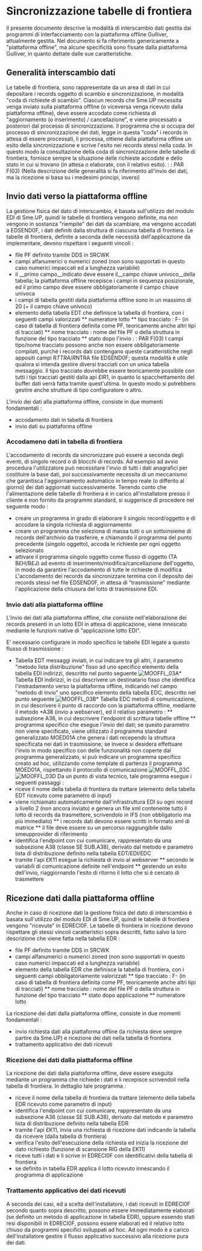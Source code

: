 # Sincronizzazione tabelle di frontiera
Il presente documento descrive la modalità di interscambio dati gestita dai programmi di interfacciamento con la piattaforma offline Gulliver, attualmente gestita. Nel documento si fa riferimento genericamente a "piattaforma offline", ma alcune specificità sono fissate dalla piattaforma Gulliver, in quanto dettate dalle sue caratteristiche.

## Generalità interscambio dati
Le tabelle di frontiera, sono rappresentate da un area di dati in cui depositare i records oggetto di scambio e sincronizzazione, in modalità "coda di richieste di scambio". Ciascun records che Sme.UP necessita venga inviato sulla piattaforma offline (o viceversa venga ricevuto dalla piattaforma offline), deve essere accodato come richiesta di "aggiornamento (o inserimento) / cancellazione", e viene processato a posteriori dal processo di sincronizzazione.
Il programma che si occupa del processo di sincronizzazione dei dati, legge in questa "coda" i records in attesa di essere processati, li processa, ottiene dalla piattaforma offline un esito della sincronizzazione e scrive l'esito nei records stessi nella coda. In questo modo la consultazione della coda di sincronizzazione delle tabelle di frontiera, fornisce sempre la situazione delle richieste accodate e dello stato in cui si trovano (in attesa o elaborate, con il relativo esito).
 :  : PAR F(03)
(Nella descrizione delle generalità si fa riferimento all'invio dei dati, ma la ricezione si basa su i medesimi principi, inversi)


## Invio dati verso la piattaforma offline
La gestione fisica del dato di interscambio, è basata sull'utilizzo del modulo EDI di Sme.UP, quindi le tabelle di frontiera vengono definite, ma non vengono in sostanza "riempite" dei dati da scambiare, ma vengono accodati a EDSEND0F, i dati definiti dalla struttura di ciascuna tabella di frontiera.
Le tabelle di frontiera, definite a seconda delle necessità dell'applicazione da implementare, devono rispettare i seguenti vincoli : 
* file PF definito tramite DDS in SRCWK
* campi alfanumerici o numerici zoned (non sono supportati in questo caso numerici impaccati ed a lunghezza variabile)
* il __primo campo__indicato deve essere il__campo chiave univoco__della tabella; la piattaforma offline recepisce i campi in sequenza posizionale, ed il primo campo deve essere obbligatoriamente il campo chiave univoca
* i campi di tabella gestiti dalla piattaforma offline sono in un massimo di 20 (+ il campo chiave univoco)
* elemento della tabella EDT che definisce la tabella di frontiera, con i seguenti campi valorizzati
** numeratore lotto
** tipo tracciato :  F- (in caso di tabella di frontiera definita come PF, teoricamente anche altri tipi di tracciati)
** nome tracciato :  nome del file PF o della struttura in funzione del tipo tracciato
** stato dopo l'invio
 :  : PAR F(03)
I campi tipo/nome tracciato possono anche non essere obbligatoriamente compilati, purché i records dati contengano queste caratteristiche negli appositi campi R$TTRA/R$NTRA file EDSEND0F; questa modalità è utile qualora si intenda gestire diversi tracciati con un unica tabella messaggio.
Il tipo tracciato dovrebbe essere teoricamente possibile con tutti i tipi tracciati gestiti dalla api £IR1, in quanto lo spacchettamento del buffer dati verrà fatta tramite quest'ultima. In questo modo si potrebbero gestire anche strutture di tipo configuratore o altro.


L'invio dei dati alla piattaforma offline, consiste in due momenti fondamentali : 
- accodamento dati in tabella di frontiera
- invio dati su piattaforma offline
### Accodameno dati in tabella di frontiera
L'accodamento di records da sincronizzare può essere a seconda degli eventi, di singolo record o di blocchi di records.
Ad esempio ad avvio procedura l'utilizzatore può necessitare l'invio di tutti i dati anagrafici per costituire la base dati, poi successivamente necessita di un meccanismo che garantisca l'aggiornamento automatico in tempo reale (o differito al giorno) dei dati aggiornati successivamente.
Tenendo conto che l'alimentazione delle tabelle di frontiera è in carico all'installatore presso il cliente e non fornito da programmi standard, si suggerisce di procedere nel seguente modo : 
* creare un programma in grado di elaborare il singolo record/oggetto e di accodare la singola richiesta di aggiornamento
* creare un programma che seleziona di massa tutti o un sottoinsieme di records dell'archivio da trasferire, e chiamando il programma del punto precedente (singolo oggetto), accoda le richieste per ogni oggetto selezionato
* attivare il programma singolo oggetto come flusso di oggetto (TA B£H/B£J) ad evento di inserimento/modifica/cancellazione dell'oggetto, in modo da garantire l'accodamento di tutte le richieste di modifica
L'accodamento dei records da sincronizzare termina con il deposito dei records stessi nel file EDSEND0F, in attesa di "trasmissione" mediante l'applicazione della chiusura del lotto di trasmissione EDI.
### Invio dati alla piattaforma offline
L'invio dei dati alla piattaforma offline, che consiste nell'elaborazione dei records presenti in un lotto EDI in attesa di applicazione, viene innescato mediante le funzioni native di "applicazione lotto EDI".

E' necessario configurare in modo specifico le tabelle EDI legate a questo flusso di trasmissione : 
* Tabella EDT messaggi inviati, in cui indicare tra gli altri, il parametro "metodo lista distribuzione" fisso ad uno specifico elemento della tabella EDI indirizzi, descritto nel punto seguente
![MOOFFL_03A](http://localhost:3000/immagini/MOOFFL_03O/MOOFFL_03A.png)* Tabella EDI indirizzi, in cui descrivere un destinatario fisso che identifica l'instradamento verso la piattaforma offline, indicando nel campo "metodo di invio" uno specifico elemento della tabella EDC, descritto nel punto seguente
![MOOFFL_03B](http://localhost:3000/immagini/MOOFFL_03O/MOOFFL_03B.png)* Tabella EDC metodi di comunicazione, in cui descrivere il punto di raccordo con la piattaforma offline, mediante il metodo *A38 (invio a webserver), ed il relativo parametro : 
** subsezione A38, in cui descrivere l'endpoint di scrittura tabelle offline
** programma specifico che esegue l'invio dei dati; se questo parametro non viene specificato, viene utilizzato il programma standard generalizzato MOED01A che genera i dati recependo la struttura specificata nei dati in trasmissione; se invece si desidera effettuare l'invio in modo specifico con delle funzionalità non coperte dal programma generalizzato, si può indicare un programma specifico creato ad hoc, utilizzando come template di partenza il programma MOED01A, rispettando il protocollo di comunicazione
![MOOFFL_03C](http://localhost:3000/immagini/MOOFFL_03O/MOOFFL_03C.png)![MOOFFL_03D](http://localhost:3000/immagini/MOOFFL_03O/MOOFFL_03D.png)
Da un punto di vista tecnico, tale programma esegue i seguenti passaggi : 
* riceve il nome della tabella di frontiera da trattare  (elemento della tabella EDT ricevuto come parametro di input)
* viene richiamato automaticamente dall'infrastruttura EDI su ogni record a livello 2 (non ancora inviato) e genera un file xml contenente tutto il lotto di records da trasmettere, scrivendolo in IFS (non obbligatorio ma più immediato)
** i records dati devono essere scritti in formato xml di matrice
** il file deve essere su un percorso raggiungibile dallo smeupprovider di riferimento
* identifica l'endpoint con cui comunicare, rappresentato da una subsezione A38 (classe SE SUB.A38), derivato dal metodo e parametro lista di distribuzione definito nella tabella EDT/EDI/EDC
* tramite l'api £K11 esegue la richiesta di invio al webserver
** secondo le variabili di comunicazione definite nell'endpoint
** gestendo un esito dell'invio, riaggiornando l'esito di ritorno il lotto che si è cercato di trasmettere


## Ricezione dati dalla piattaforma offline
Anche in caso di ricezione dati la gestione fisica del dato di interscambio è basata sull'utilizzo del modulo EDI di Sme.UP, quindi le tabelle di frontiera vengono "ricevute" in EDRECI0F.
Le tabelle di frontiera in ricezione devono rispettare gli stessi vincoli caratteristici sopra descritti, fatto salvo la loro descrizione che viene fatta nella tabella EDR : 
* file PF definito tramite DDS in SRCWK
* campi alfanumerici o numerici zoned (non sono supportati in questo caso numerici impaccati ed a lunghezza variabile)
* elemento della tabella EDR che definisce la tabella di frontiera, con i seguenti campi obbligatoriamente valorizzati
** tipo tracciato :  F- (in caso di tabella di frontiera definita come PF, teoricamente anche altri tipi di tracciati)
** nome tracciato :  nome del file PF o della struttura in funzione del tipo tracciato
** stato dopo applicazione
** numeratore lotto

La ricezione dei dati dalla piattaforma offline, consiste in due momenti fondamentali : 
- invio richiesta dati alla piattaforma offline (la richiesta deve sempre partire da Sme.UP) e ricezione dei dati nella tabella di frontiera
- trattamento applicativo dei dati ricevuti
### Ricezione dei dati dalla piattaforma offline
La ricezione dei dati dalla piattaforma offline, deve essere eseguita mediante un programma che richiede i dati e li recepisce scrivendoli nella tabella di frontiera.
In dettaglio tale programma : 
* riceve il nome della tabella di frontiera da trattare  (elemento della tabella EDR ricevuto come parametro di input)
* identifica l'endpoint con cui comunicare, rappresentato da una subsezione A38 (classe SE SUB.A38), derivato dal metodo e parametro lista di distribuzione definito nella tabella EDR
* tramite l'api £K11, invia una richiesta di ricezione dati indicando la tabella da ricevere (dalla tabella di frontiera)
* verifica l'esito dell'esecuzione della richiesta ed inizia la ricezione del dato richiesto (funzione di scansione RIG della £K11)
* riceve tutti i dati e li scrive in EDRECI0F con identificativi della tabella di frontiera
* se definito in tabella EDR applica il lotto ricevuto innescando il programma di applicazione
### Trattamento applicativo dei dati ricevuti
A seconda dei casi, ed a scelta dell'installatore, i dati ricevuti in EDRECI0F secondo quanto sopra descritto, possono essere immediatamente elaborati (se definito un metodo di applicazione in tabella EDR), oppure essendo stati resi disponibili in EDRECI0F, possono essere elaborati ed il relativo lotto chiuso da programmi specifici sviluppati ad hoc.
Ad ogni modo è a carico dell'installatore gestire il flusso applicativo successivo alla ricezione pura dei dati.





